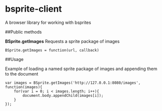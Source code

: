 bsprite-client
==========

A browser library for working with bsprites

##Public methods

**BSprite.getImages** Requests a sprite package of images

    BSprite.getImages = function(url, callback)

##Usage

Example of loading a named sprite package of images and appending them to the document

    var images = BSprite.getImages('http://127.0.0.1:8080/images', function(images){
        for(var i = 0; i < images.length; i++){
            document.body.appendChild(images[i]);
        }
    });